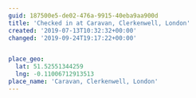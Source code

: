 ```yaml
---
guid: 187500e5-de02-476a-9915-40eba9aa900d
title: 'Checked in at Caravan, Clerkenwell, London'
created: '2019-07-13T10:32:32+00:00'
changed: '2019-09-24T19:17:22+00:00'


place_geo:
  lat: 51.52551344259
  lng: -0.11006712913513
place_name: 'Caravan, Clerkenwell, London'
---
```


